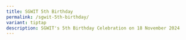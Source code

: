 ```yaml
---
title: SGWIT 5th Birthday
permalink: /sgwit-5th-birthday/
variant: tiptap
description: SGWIT's 5th Birthday Celebration on 18 November 2024
---
```


